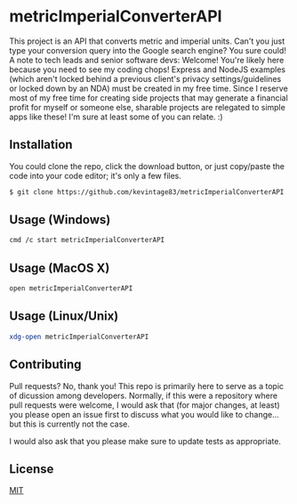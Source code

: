 # metricImperialConverterAPI
This project is an API that converts metric and imperial units. Can't you just type your conversion query into the Google search engine? You sure could! A note to tech leads and senior software devs: Welcome! You're likely here because you need to see my coding chops! Express and NodeJS examples (which aren't locked behind a previous client's privacy settings/guidelines or locked down by an NDA) must be created in my free time. Since I reserve most of my free time for creating side projects that may generate a financial profit for myself or someone else, sharable projects are relegated to simple apps like these! I'm sure at least some of you can relate. :)

## Installation
You could clone the repo, click the download button, or just copy/paste the code into your code editor; it's only a few files. 

```bash
$ git clone https://github.com/kevintage83/metricImperialConverterAPI
```

## Usage (Windows)
```bash
cmd /c start metricImperialConverterAPI
```

## Usage (MacOS X)
```bash
open metricImperialConverterAPI
```

## Usage (Linux/Unix)
```bash
xdg-open metricImperialConverterAPI
```

## Contributing
Pull requests? No, thank you! This repo is primarily here to serve as a topic of dicussion among developers. Normally, if this were a repository where pull requests were welcome, I would ask that (for major changes, at least) you please open an issue first to discuss what you would like to change... but this is currently not the case.

I would also ask that you please make sure to update tests as appropriate.

## License
[MIT](https://choosealicense.com/licenses/mit/)
